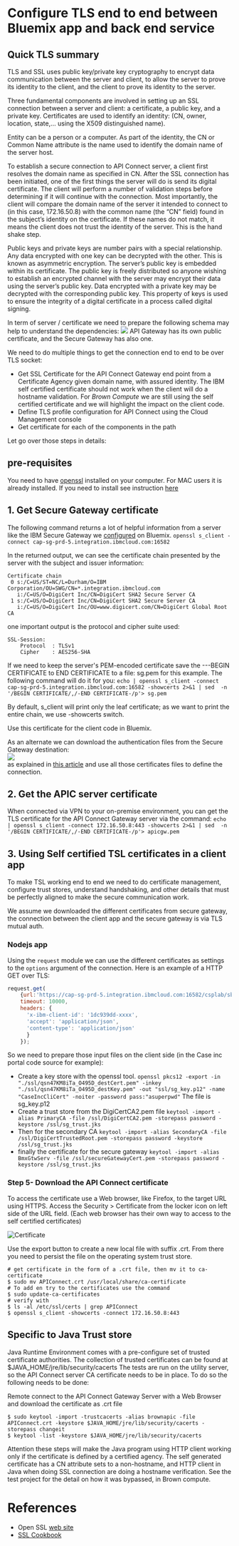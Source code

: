 # Configure TLS end to end between Bluemix app and back end service


## Quick TLS summary

TLS and SSL uses public key/private key cryptography to encrypt data communication between the server and client, to allow the server to prove its identity to the client, and the client to prove its identity to the server.

Three fundamental components are involved in setting up an SSL connection between a server and client: a certificate, a public key, and a private key. Certificates are used to identify an identity: (CN, owner, location, state,... using the X509 distinguished name).

Entity can be a person or a computer. As part of the identity, the CN or Common Name attribute is the name used to identify the domain name of the server host.

To establish a secure connection to API Connect server, a client first resolves the domain name as specified in CN. After the SSL connection has been initiated, one of the first things the server will do is send its digital certificate. The client will perform a number of validation steps before determining if it will continue with the connection. Most importantly, the client will compare the domain name of the server it intended to connect to (in this case, 172.16.50.8) with the common name (the “CN” field) found in the subject’s identity on the certificate. If these names do not match, it means the client does not trust the identity of the server. This is the hand shake step.

Public keys and private keys are number pairs with a special relationship. Any data encrypted with one key can be decrypted with the other. This is known as asymmetric encryption. The server’s public key is embedded within its certificate. The public key is freely distributed so anyone wishing to establish an encrypted channel with the server may encrypt their data using the server’s public key. Data encrypted with a private key may be decrypted with the corresponding public key. This property of keys is used to ensure the integrity of a digital certificate in a process called digital signing.

In term of server / certificate we need to prepare the following schema may help to understand the dependencies:
![](./ssl-cert-e2e.png)
API Gateway has its own public certificate, and the Secure Gateway has also one.

We need to do multiple things to get the connection end to end to be over TLS socket:
* Get SSL Certificate for the API Connect Gateway end point from a Certificate Agency given domain name, with assured identity. The IBM self certified certificate should not work when the client will do a hostname validation. For *Brown Compute* we are still using the self certified certificate and we will highlight the impact on the client code.
* Define TLS profile configuration for API Connect using the Cloud Management console
* Get certificate for each of the components in the path

Let go over those steps in details:

## pre-requisites
You need to have [openssl](https://www.openssl.org/) installed on your computer. For MAC users it is already installed. If you need to install see instruction [here](https://www.openssl.org/source/)

## 1. Get Secure Gateway certificate

The following command returns a lot of helpful information from a server like the IBM Secure Gateway we [configured](https://github.com/ibm-cloud-architecture/refarch-integration-utilities/blob/master/docs/ConfigureSecureGateway.md) on Bluemix.
`openssl s_client -connect cap-sg-prd-5.integration.ibmcloud.com:16582`

In the returned output, we can see the certificate chain presented by the server with the subject and issuer information:
```
Certificate chain
 0 s:/C=US/ST=NC/L=Durham/O=IBM Corporation/OU=SWG/CN=*.integration.ibmcloud.com
   i:/C=US/O=DigiCert Inc/CN=DigiCert SHA2 Secure Server CA
 1 s:/C=US/O=DigiCert Inc/CN=DigiCert SHA2 Secure Server CA
   i:/C=US/O=DigiCert Inc/OU=www.digicert.com/CN=DigiCert Global Root CA
```
one important output is the protocol and cipher suite used:
```
SSL-Session:
    Protocol  : TLSv1
    Cipher    : AES256-SHA
```
If we need to keep the server's PEM-encoded certificate save the ---BEGIN CERTIFICATE  to END CERTIFICATE to a file: sg.pem for this example. The following command will do it for you:
`echo | openssl s_client -connect cap-sg-prd-5.integration.ibmcloud.com:16582 -showcerts 2>&1 | sed  -n '/BEGIN CERTIFICATE/,/-END CERTIFICATE-/p'> sg.pem `

By default, s_client will print only the leaf certificate; as we want to print the entire chain, we use -showcerts switch.

Use this certificate for the client code in Bluemix.

As an alternate we can download the authentication files from the Secure Gateway destination:  
![](sg-dest-detail.png)  
as explained in [this article](https://github.com/ibm-cloud-architecture/refarch-integration-utilities/blob/master/docs/ConfigureSecureGateway.md#step-3--define-destination-for-secure-gateway-service) and use all those certificates files to define the connection.

## 2. Get the APIC server certificate
When connected via VPN to your on-premise environment, you can get the TLS certificate for the API Connect Gateway server via the command:
`echo | openssl s_client -connect 172.16.50.8:443 -showcerts 2>&1 | sed  -n '/BEGIN CERTIFICATE/,/-END CERTIFICATE-/p'> apicgw.pem `

## 3. Using Self certified TSL certificates in a client app
To make TSL working end to end we need to do certificate management, configure trust stores, understand handshaking, and other details that must be perfectly aligned to make the secure communication work.

We assume we downloaded the different certificates from secure gateway, the connection between the client app and the secure gateway is via TLS mutual auth.

### Nodejs app
Using the `request` module we can use the different certificates as settings to the `options` argument of the connection. Here is an example of a HTTP GET over TLS:

```javascript
request.get(
    {url:'https://cap-sg-prd-5.integration.ibmcloud.com:16582/csplab/sb/sample-inventory-api/items',
    timeout: 10000,
    headers: {
      'x-ibm-client-id': '1dc939dd-xxxx',
      'accept': 'application/json',
      'content-type': 'application/json'
      }
    });
```
So we need to prepare those input files on the client side (in the Case inc portal code source for example):
* Create a key store with the openssl tool.
`openssl pkcs12 -export -in "./ssl/qsn47KM8iTa_O495D_destCert.pem" -inkey "./ssl/qsn47KM8iTa_O495D_destKey.pem" -out "ssl/sg_key.p12" -name "CaseIncCliCert" -noiter -password pass:"asuperpwd"`
 The file is sg_key.p12
* Create a trust store from the DigiCertCA2.pem file
`keytool -import -alias PrimaryCA -file /ssl/DigiCertCA2.pem -storepass password -keystore /ssl/sg_trust.jks`
* Then for the secondary CA
`keytool -import -alias SecondaryCA -file /ssl/DigiCertTrustedRoot.pem -storepass password -keystore /ssl/sg_trust.jks`
* finally the certificate for the secure gateway
`keytool -import -alias BmxGtwServ -file /ssl/secureGatewayCert.pem -storepass password -keystore /ssl/sg_trust.jks`


### Step 5- Download the API Connect certificate  



To access the certificate use a Web browser, like Firefox, to the target URL using HTTPS. Access the Security > Certificate from the locker icon on left side of the URL field. (Each web browser has their own way to access to the self certified certificates)

![Certificate](APIC-cert.png)

Use the export button to create a new local file with suffix .crt. From there you need to persist the file on the operating system trust store.

 ```
# get certificate in the form of a .crt file, then mv it to ca-certificate
$ sudo mv APIConnect.crt /usr/local/share/ca-certificate
# To add en try to the certificates use the command
$ sudo update-ca-certificates
# verify with
$ ls -al /etc/ssl/certs | grep APIConnect
$ openssl s_client -showcerts -connect 172.16.50.8:443
```

## Specific to Java Trust store
Java Runtime Environment comes with a pre-configure set of trusted certificate authorities. The collection of trusted certificates can be found at $JAVA_HOME/jre/lib/security/cacerts The tests are run on the utility server, so the API Connect server CA certificate needs to be in place. To do so the following needs to be done:

Remote connect to the API Connect Gateway Server with a Web Browser and download the certificate as .crt file
```
$ sudo keytool -import -trustcacerts -alias brownapic -file APIConnect.crt -keystore $JAVA_HOME/jre/lib/security/cacerts -storepass changeit
$ keytool -list -keystore $JAVA_HOME/jre/lib/security/cacerts
```

Attention these steps will make the Java program using HTTP client working only if the certificate is defined by a certified agency. The self generated certificate has a CN attribute sets to a non-hostname, and HTTP client in Java when doing SSL connection are doing a hostname verification. See the test project for the detail on how it was bypassed, in Brown compute.

# References
* Open SSL [web site](http://www.openssl.org)
* [SSL Cookbook](https://www.feistyduck.com/library/openssl-cookbook/online/ch-testing-with-openssl.html)
